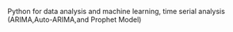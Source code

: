 Python for data analysis and machine learning, time serial analysis (ARIMA,Auto-ARIMA,and Prophet Model)
